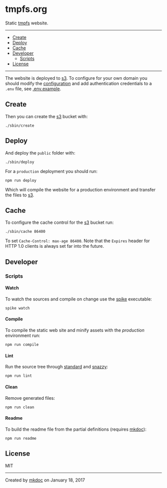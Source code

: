 # tmpfs.org

Static [tmpfs][] website.

---

- [Create](#create)
- [Deploy](#deploy)
- [Cache](#cache)
- [Developer](#developer)
  - [Scripts](#scripts)
- [License](#license)

---

The website is deployed to [s3][]. To configure for your own domain you should modify the [configuration](/sbin/config.js) and add authentication credentials to a `.env` file, see [.env.example](/.env.example).

## Create

Then you can create the [s3][] bucket with:

```
./sbin/create
```

## Deploy

And deploy the `public` folder with:

```
./sbin/deploy
```

For a `production` deployment you should run:

```
npm run deploy
```

Which will compile the website for a production environment and transfer the files to [s3][].

## Cache

To configure the cache control for the [s3][] bucket run:

```
./sbin/cache 86400
```

To set `Cache-Control: max-age 86400`. Note that the `Expires` header for HTTP 1.0 clients is always set far into the future.

## Developer

### Scripts

#### Watch

To watch the sources and compile on change use the [spike][] executable:

```
spike watch
```

#### Compile

To compile the static web site and minify assets with the *production* environment run:

```
npm run compile
```

#### Lint

Run the source tree through [standard][] and [snazzy][]:

```
npm run lint
```

#### Clean

Remove generated files:

```
npm run clean
```

#### Readme

To build the readme file from the partial definitions (requires [mkdoc][]):

```
npm run readme
```

## License

MIT

---

Created by [mkdoc](https://github.com/mkdoc/mkdoc) on January 18, 2017

[tmpfs]: http://www.tmpfs.org
[s3]: https://aws.amazon.com/s3/
[node]: https://nodejs.org
[spike]: https://github.com/static-dev/spike
[standard]: https://github.com/feross/standard
[snazzy]: https://github.com/feross/snazzy
[mkdoc]: https://github.com/mkdoc/mkdoc

